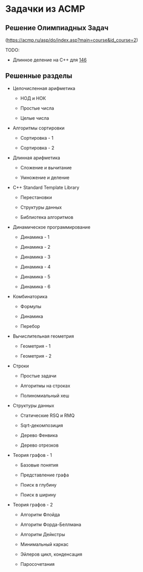 # Задачки из ACMP

## Решение Олимпиадных Задач
(https://acmp.ru/asp/do/index.asp?main=course&id_course=2)

TODO:

- Длинное деление на C++ для [146](https://acmp.ru/index.asp?main=task&id_task=146)

## Решенные разделы

* Целочисленная арифметика

  * НОД и НОК
 
  * Простые числа
 
  * Целые числа
 
* Алгоритмы сортировки

  * Сортировка - 1
 
  * Сортировка - 2
 
* Длинная арифметика

  * Сложение и вычитание
 
  * Умножение и деление
 
* C++ Standard Template Library

  * Перестановки

  * Структуры данных

  * Библиотека алгоритмов

* Динамическое программирование

  * Динамика - 1

  * Динамика - 2

  * Динамика - 3

  * Динамика - 4

  * Динамика - 5

  * Динамика - 6

* Комбинаторика

  * Формулы

  * Динамика

  * Перебор

* Вычислительная геометрия

  * Геометрия - 1

  * Геометрия - 2

* Строки

  * Простые задачи

  * Алгоритмы на строках

  * Полиномиальный хеш

* Структуры данных

  * Статические RSQ и RMQ

  * Sqrt-декомпозиция

  * Дерево Фенвика

  * Дерево отрезков
  
* Теория графов - 1

  * Базовые понятия

  * Представление графа

  * Поиск в глубину

  * Поиск в ширину

* Теория графов - 2

  * Алгоритм Флойда
  
  * Алгоритм Форда-Беллмана
  
  * Алгоритм Дейкстры
  
  * Минимальный каркас
  
  * Эйлеров цикл, конденсация
  
  * Паросочетания

